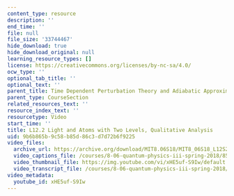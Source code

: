 ```yaml
---
content_type: resource
description: ''
end_time: ''
file: null
file_size: '33744467'
hide_download: true
hide_download_original: null
learning_resource_types: []
license: https://creativecommons.org/licenses/by-nc-sa/4.0/
ocw_type: ''
optional_tab_title: ''
optional_text: ''
parent_title: Time Dependent Perturbation Theory and Adiabatic Approximation
parent_type: CourseSection
related_resources_text: ''
resource_index_text: ''
resourcetype: Video
start_time: ''
title: L12.2 Light and Atoms with Two Levels, Qualitative Analysis
uid: 9b6b865b-9c58-b85d-86c3-d7d72b6f9225
video_files:
  archive_url: https://archive.org/download/MIT8.06S18/MIT8_06S18_L12S2_300k.mp4
  video_captions_file: /courses/8-06-quantum-physics-iii-spring-2018/85087c17a51354b9af6bb99012d79806_xHE5uf-S9Iw.vtt
  video_thumbnail_file: https://img.youtube.com/vi/xHE5uf-S9Iw/default.jpg
  video_transcript_file: /courses/8-06-quantum-physics-iii-spring-2018/1465beef1113d6aa309d2b3d02a9ccc9_xHE5uf-S9Iw.pdf
video_metadata:
  youtube_id: xHE5uf-S9Iw
---
```

